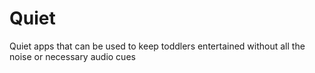 # Quiet
Quiet apps that can be used to keep toddlers entertained without all the noise or necessary audio cues
